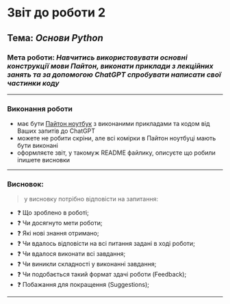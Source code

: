 # Звіт до роботи 2
## Тема: _Основи Python_
### Мета роботи: _Навчитись використовувати основні конструкції мови Пайтон, виконати приклади з лекційних занять та за допомогою ChatGPT спробувати написати свої частинки коду_

---
### Виконання роботи

* має бути [Пайтон ноутбук](./lab2.ipynb) з виконаними прикладами та кодом від Ваших запитів до ChatGPT
* можете не робити скріни, але всі комірки в Пайтон ноутбуці мають бути виконані
* оформляєте звіт, у такомуж README файлику, описуєте що робили іпишете висновки

---
### Висновок:
> у висновку потрібно відповісти на запитання:

- :question: Що зроблено в роботі;
- :question: Чи досягнуто мети роботи;
- :question: Які нові знання отримано;
- :question: Чи вдалось відповісти на всі питання задані в ході роботи;
- :question: Чи вдалося виконати всі завдання;
- :question: Чи виникли складності у виконанні завдання;
- :question: Чи подобається такий формат здачі роботи (Feedback);
- :question: Побажання для покращення (Suggestions);

---